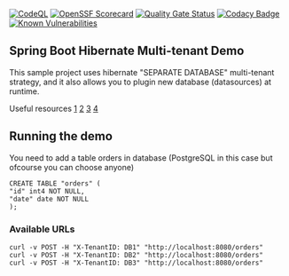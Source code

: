 [![CodeQL](https://github.com/AshishKmrSingh/multi-tenant/actions/workflows/codeql.yml/badge.svg)](https://github.com/AshishKmrSingh/multi-tenant/actions/workflows/codeql.yml)
[![OpenSSF Scorecard](https://api.scorecard.dev/projects/github.com/AshishKmrSingh/multi-tenant/badge)](https://scorecard.dev/viewer/?uri=github.com/AshishKmrSingh/multi-tenant)
[![Quality Gate Status](https://sonarcloud.io/api/project_badges/measure?project=AshishKmrSingh_multi-tenant&metric=alert_status)](https://sonarcloud.io/summary/new_code?id=AshishKmrSingh_multi-tenant)
[![Codacy Badge](https://app.codacy.com/project/badge/Grade/ea2fc4886cb040d99e1d5cfbf6d1bbb5)](https://app.codacy.com/gh/AshishKmrSingh/multi-tenant/dashboard?utm_source=gh&utm_medium=referral&utm_content=&utm_campaign=Badge_grade)
[![Known Vulnerabilities](https://snyk.io/test/github/AshishKmrSingh/multi-tenant/badge.svg)](https://snyk.io/test/github/AshishKmrSingh/multi-tenant)

Spring Boot Hibernate Multi-tenant Demo
---------------------------------------
This sample project uses hibernate "SEPARATE DATABASE" multi-tenant strategy, and it also allows you to plugin new database (datasources) at runtime.

Useful resources 
[1](http://tech.asimio.net/2017/01/17/Multitenant-applications-using-Spring-Boot-JPA-Hibernate-and-Postgres.html)
[2](https://fizzylogic.nl/2016/01/24/make-your-spring-boot-application-multi-tenant-aware-in-2-steps)
[3](http://stuartingram.com/2016/10/02/spring-boot-schema-based-multi-tenancy/)
[4](http://anakiou.blogspot.ch/2015/08/multi-tenant-application-with-spring.html)

## Running the demo
You need to add a table orders in database (PostgreSQL in this case but ofcourse you can choose anyone)

```
CREATE TABLE "orders" (
"id" int4 NOT NULL,
"date" date NOT NULL
);
```

### Available URLs

```
curl -v POST -H "X-TenantID: DB1" "http://localhost:8080/orders"
curl -v POST -H "X-TenantID: DB2" "http://localhost:8080/orders"
curl -v POST -H "X-TenantID: DB3" "http://localhost:8080/orders"
```
